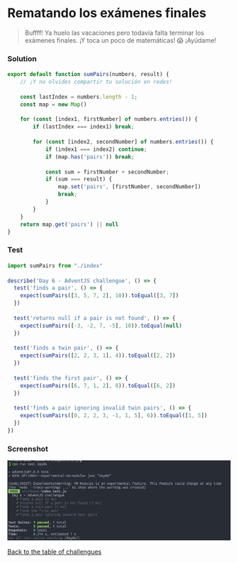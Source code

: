 # Rematando los exámenes finales

> Buffff! Ya huelo las vacaciones pero todavía falta terminar los exámenes finales. ¡Y toca un poco de matemáticas! 😱 ¡Ayúdame!

### Solution

```javascript
export default function sumPairs(numbers, result) {
    // ¡Y no olvides compartir tu solución en redes!

    const lastIndex = numbers.length - 1;
    const map = new Map()

    for (const [index1, firstNumber] of numbers.entries()) {
        if (lastIndex === index1) break;

        for (const [index2, secondNumber] of numbers.entries()) {
            if (index1 === index2) continue;
            if (map.has('pairs')) break;

            const sum = firstNumber + secondNumber;
            if (sum === result) {
                map.set('pairs', [firstNumber, secondNumber])
                break;
            }
        }
    }
    return map.get('pairs') || null
}
```

### Test

```javascript
import sumPairs from "./index"

describe('Day 6 - AdventJS challengue', () => {
  test('finds a pair', () => {
    expect(sumPairs([3, 5, 7, 2], 10)).toEqual([3, 7])
  })

  test('returns null if a pair is not found', () => {
    expect(sumPairs([-3, -2, 7, -5], 10)).toEqual(null)
  })

  test('finds a twin pair', () => {
    expect(sumPairs([2, 2, 3, 1], 4)).toEqual([2, 2])
  })

  test('finds the first pair', () => {
    expect(sumPairs([6, 7, 1, 2], 8)).toEqual([6, 2])
  })

  test('finds a pair ignoring invalid twin pairs', () => {
    expect(sumPairs([0, 2, 2, 3, -1, 1, 5], 6)).toEqual([1, 5])
  })
})
```

### Screenshot

![Test](./test.png)

[Back to the table of challengues](/README.md)
